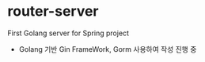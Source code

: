 # router-server
First Golang server for Spring project

- Golang 기반 Gin FrameWork, Gorm 사용하여 작성 진행 중
